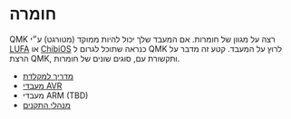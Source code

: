 # חומרה

QMK רצה על מגוון של חומרות. אם המעבד שלך יכול להיות ממוקד (מטורגט) ע״י [LUFA](http://www.fourwalledcubicle.com/LUFA.php) או [ChibiOS](http://www.chibios.com) כנראה שתוכל לגרום ל QMK לרוץ על המעבד. קטע זה מדבר על הרצת QMK, ותקשורת עם, סוגים שונים של חומרות.

* [מדריך למקלדת](hardware_keyboard_guidelines.md)
* [מעבדי AVR](hardware_avr.md)
* מעבדי ARM (TBD)
* [מנהלי התקנים](hardware_drivers.md)
